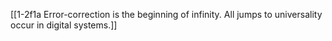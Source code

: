 [[1-2f1a Error-correction is the beginning of infinity. All jumps to universality occur in digital systems.]]